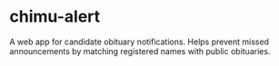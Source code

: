 # chimu-alert
A web app for candidate obituary notifications. Helps prevent missed announcements by matching registered names with public obituaries.
